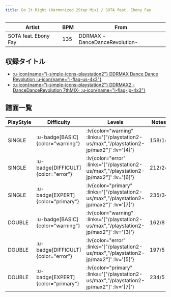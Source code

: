 ```yaml
---
title: Do It Right (Harmonized 2Step Mix) / SOTA feat. Ebony Fay
---
```


|Artist|BPM|From|
|------|---|----|
|SOTA feat. Ebony Fay|135|DDRMAX -DanceDanceRevolution-|

## 収録タイトル

- [ :u-icon{name="i-simple-icons-playstation2"} DDRMAX Dance Dance Revolution :u-icon{name="i-flag-us-4x3"} ](/playstation2-us/max)
- [ :u-icon{name="i-simple-icons-playstation2"} DDRMAX2 -DanceDanceRevolution 7thMIX- :u-icon{name="i-flag-jp-4x3"} ](/playstation2-jp/max2)

## 譜面一覧

|PlayStyle|Difficulty|Levels|Notes|Movie|
|---------|----------|------|-----|-----|
|SINGLE| :u-badge[BASIC]{color="warning"} | :lv{color="warning" :links='["/playstation2-us/max","/playstation2-jp/max2"]' :lv='[4]'} |158/14||
|SINGLE| :u-badge[DIFFICULT]{color="error"} | :lv{color="error" :links='["/playstation2-us/max","/playstation2-jp/max2"]' :lv='[6]'} |212/24||
|SINGLE| :u-badge[EXPERT]{color="primary"} | :lv{color="primary" :links='["/playstation2-us/max","/playstation2-jp/max2"]' :lv='[7]'} |235/34||
|DOUBLE| :u-badge[BASIC]{color="warning"} | :lv{color="warning" :links='["/playstation2-us/max","/playstation2-jp/max2"]' :lv='[3]'} |162/8||
|DOUBLE| :u-badge[DIFFICULT]{color="error"} | :lv{color="error" :links='["/playstation2-us/max","/playstation2-jp/max2"]' :lv='[5]'} |197/5||
|DOUBLE| :u-badge[EXPERT]{color="primary"} | :lv{color="primary" :links='["/playstation2-us/max","/playstation2-jp/max2"]' :lv='[7]'} |234/5||
